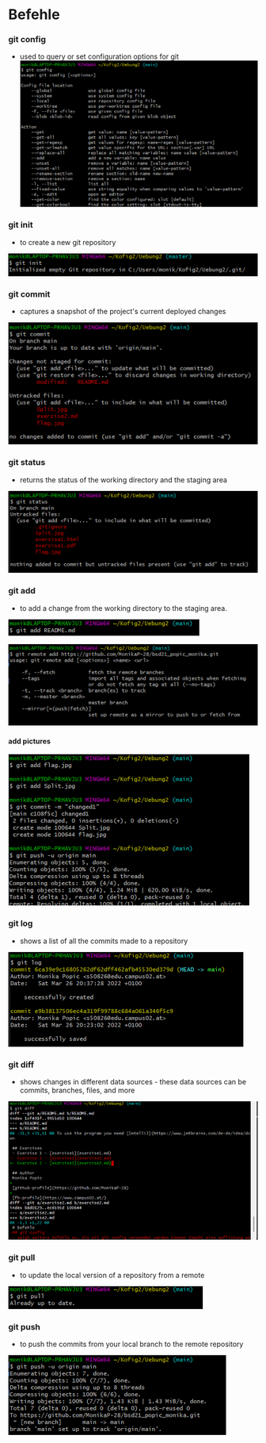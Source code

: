 # Befehle
### git config
-  used to query or set configuration options for git
![config](config.png)
### git init
- to create a new git repository

![init](Init.png)
### git commit
- captures a snapshot of the project's current deployed changes

![commit](commit.png)
### git status
- returns the status of the working directory and the staging area

![status](status.png)
### git add
- to add a change from the working directory to the staging area.

![add](add.png)

![add2](add2.png)

#### add pictures
![add3](add3.png)
### git log
-  shows a list of all the commits made to a repository

![log](log.png)
### git diff
-  shows changes in different data sources - these data sources can be commits, branches, files, and more

![diff](diff.png)
### git pull
- to update the local version of a repository from a remote

![pull](pull.png)
### git push
- to push the commits from your local branch to the remote repository

![push](push.png)